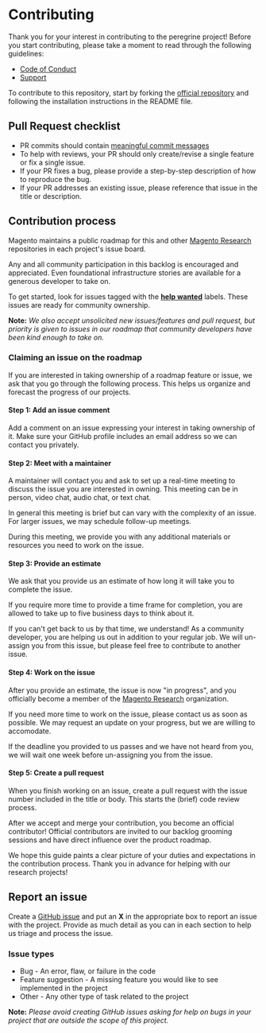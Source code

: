 # Contributing

Thank you for your interest in contributing to the peregrine project! Before you start contributing, please take a moment to read through the following guidelines:

* [Code of Conduct]
* [Support]

To contribute to this repository, start by forking the [official repository] and following the installation instructions in the README file.

## Pull Request checklist

* PR commits should contain [meaningful commit messages]
* To help with reviews, your PR should only create/revise a single feature or fix a single issue.
* If your PR fixes a bug, please provide a step-by-step description of how to reproduce the bug.
* If your PR addresses an existing issue, please reference that issue in the title or description.

## Contribution process

Magento maintains a public roadmap for this and other [Magento Research] repositories in each project's issue board.

Any and all community participation in this backlog is encouraged and appreciated.
Even foundational infrastructure stories are available for a generous developer to take on.

To get started, look for issues tagged with the **[help wanted]** labels.
These issues are ready for community ownership.

**Note:**
*We also accept unsolicited new issues/features and pull request, but priority is given to issues in our roadmap that community developers have been kind enough to take on.*

### Claiming an issue on the roadmap

If you are interested in taking ownership of a roadmap feature or issue, we ask that you go through the following process.
This helps us organize and forecast the progress of our projects.

#### Step 1: Add an issue comment

Add a comment on an issue expressing your interest in taking ownership of it.
Make sure your GitHub profile includes an email address so we can contact you privately.

#### Step 2: Meet with a maintainer

A maintainer will contact you and ask to set up a real-time meeting to discuss the issue you are interested in owning.
This meeting can be in person, video chat, audio chat, or text chat.

In general this meeting is brief but can vary with the complexity of an issue.
For larger issues, we may schedule follow-up meetings.

During this meeting, we provide you with any additional materials or resources you need to work on the issue.

#### Step 3: Provide an estimate

We ask that you provide us an estimate of how long it will take you to complete the issue.

If you require more time to provide a time frame for completion, you are allowed to take up to five business days to think about it.

If you can't get back to us by that time, we understand!
As a community developer, you are helping us out in addition to your regular job.
We will un-assign you from this issue, but please feel free to contribute to another issue.

#### Step 4: Work on the issue

After you provide an estimate, the issue is now "in progress", and
you officially become a member of the [Magento Research] organization.

If you need more time to work on the issue, please contact us as soon as possible.
We may request an update on your progress, but we are willing to accomodate.

If the deadline you provided to us passes and we have not heard from you, we will wait one week before un-assigning you from the issue.

#### Step 5: Create a pull request

When you finish working on an issue, create a pull request with the issue number included in the title or body.
This starts the (brief) code review process.

After we accept and merge your contribution, you become an official contributor!
Official contributors are invited to our backlog grooming sessions and have direct influence over the product roadmap.

We hope this guide paints a clear picture of your duties and expectations in the contribution process. Thank you in advance for helping with our research projects!

## Report an issue

Create a [GitHub issue] and put an **X** in the appropriate box to report an issue with the project.
Provide as much detail as you can in each section to help us triage and process the issue.

### Issue types

* Bug - An error, flaw, or failure in the code
* Feature suggestion - A missing feature you would like to see implemented in the project
* Other - Any other type of task related to the project

**Note:**
*Please avoid creating GitHub issues asking for help on bugs in your project that are outside the scope of this project.*

[Code of Conduct]: CODE_OF_CONDUCT.md
[Support]: SUPPORT.md
[official repository]: https://github.com/magento-research/peregrine
[meaningful commit messages]: https://chris.beams.io/posts/git-commit/
[GitHub issue]: https://github.com/magento-research/peregrine/issues/new
[Magento Research]: https://github.com/magento-research
[help wanted]: https://github.com/magento-research/peregrine/issues?q=is%3Aissue+is%3Aopen+label%3A%22help+wanted%22